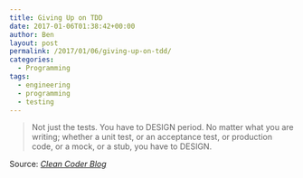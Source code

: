 ```yaml
---
title: Giving Up on TDD
date: 2017-01-06T01:38:42+00:00
author: Ben
layout: post
permalink: /2017/01/06/giving-up-on-tdd/
categories:
  - Programming
tags:
  - engineering
  - programming
  - testing
---
```

> Not just the tests. You have to DESIGN period. No matter what you are writing; whether a unit test, or an acceptance test, or production code, or a mock, or a stub, you have to DESIGN. 

Source: _[Clean Coder Blog](http://blog.cleancoder.com/uncle-bob/2016/03/19/GivingUpOnTDD.html)_